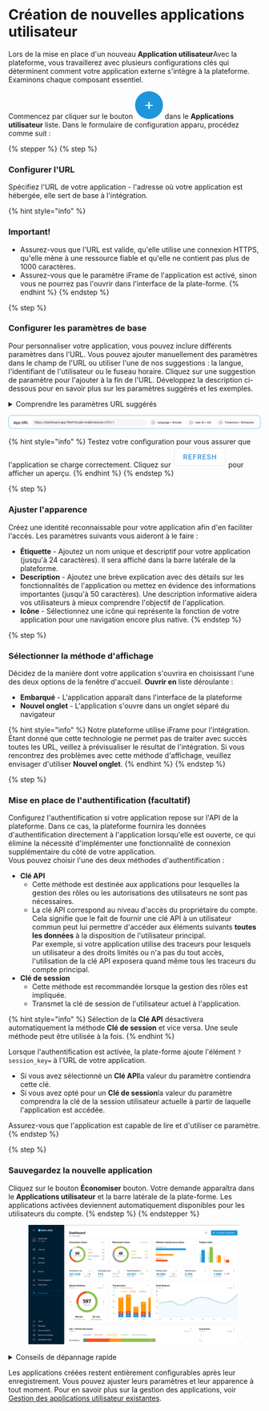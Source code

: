 # Création de nouvelles applications utilisateur

Lors de la mise en place d'un nouveau **Application utilisateur**Avec la plateforme, vous travaillerez avec plusieurs configurations clés qui déterminent comment votre application externe s'intègre à la plateforme. Examinons chaque composant essentiel.

Commencez par cliquer sur le bouton <img src="../../../guide-de-litilizateur/compte/applications-utilisateur/attachments/chrome_py0qhiu5p8.webp" alt="chrome_py0qhiu5p8.webp" data-size="line"> dans le **Applications utilisateur** liste. Dans le formulaire de configuration apparu, procédez comme suit :&#x20;

{% stepper %}
{% step %}
### Configurer l'URL

Spécifiez l'URL de votre application - l'adresse où votre application est hébergée, elle sert de base à l'intégration.

{% hint style="info" %}
### **Important!**

* Assurez-vous que l'URL est valide, qu'elle utilise une connexion HTTPS, qu'elle mène à une ressource fiable et qu'elle ne contient pas plus de 1000 caractères.
* Assurez-vous que le paramètre iFrame de l'application est activé, sinon vous ne pourrez pas l'ouvrir dans l'interface de la plate-forme.
{% endhint %}
{% endstep %}

{% step %}
### Configurer les paramètres de base

Pour personnaliser votre application, vous pouvez inclure différents paramètres dans l'URL. Vous pouvez ajouter manuellement des paramètres dans le champ de l'URL ou utiliser l'une de nos suggestions : la langue, l'identifiant de l'utilisateur ou le fuseau horaire. Cliquez sur une suggestion de paramètre pour l'ajouter à la fin de l'URL. Développez la description ci-dessous pour en savoir plus sur les paramètres suggérés et les exemples.

<details>

<summary>Comprendre les paramètres URL suggérés</summary>

Nous proposons quelques paramètres de base pour la personnalisation

1. `?locale={locale_code}`\
   Paramètre de langue qui correspond automatiquement à la langue de la plate-forme de l'utilisateur.

* Exemple : `https://your-app.com/dashboard?locale=en`

2. `?user_id={user_identifier}`\
   Paramètre du contexte de l'utilisateur qui transmet l'identité de l'utilisateur pour filtrer les informations personnalisées.

* Exemple : `https://your-app.com/dashboard?user_id=12345`

3. `?timezone={timezone}`\
   Paramètre de temps qui correspond automatiquement au fuseau horaire de la plate-forme de l'utilisateur.

* Exemple : `https://your-app.com/dashboard?timezone=UTC+1`

Vous pouvez modifier le nom du paramètre suggéré ou lui attribuer une certaine valeur.

</details>

![](../../../guide-de-litilizateur/compte/applications-utilisateur/attachments/URL_with_Params.png)

{% hint style="info" %}
Testez votre configuration pour vous assurer que l'application se charge correctement. Cliquez sur <img src="../../../guide-de-litilizateur/compte/applications-utilisateur/attachments/image-20241217-083119.png" alt="image-20241217-083119.png" data-size="line"> pour afficher un aperçu.
{% endhint %}
{% endstep %}

{% step %}
### Ajuster l'apparence



Créez une identité reconnaissable pour votre application afin d'en faciliter l'accès. Les paramètres suivants vous aideront à le faire :

* **Étiquette** - Ajoutez un nom unique et descriptif pour votre application (jusqu'à 24 caractères). Il sera affiché dans la barre latérale de la plateforme.
* **Description** - Ajoutez une brève explication avec des détails sur les fonctionnalités de l'application ou mettez en évidence des informations importantes (jusqu'à 50 caractères). Une description informative aidera vos utilisateurs à mieux comprendre l'objectif de l'application.
* **Icône** - Sélectionnez une icône qui représente la fonction de votre application pour une navigation encore plus native.
{% endstep %}

{% step %}
### Sélectionner la méthode d'affichage

Décidez de la manière dont votre application s'ouvrira en choisissant l'une des deux options de la fenêtre d'accueil. **Ouvrir en** liste déroulante :

* **Embarqué** - L'application apparaît dans l'interface de la plateforme
* **Nouvel onglet** - L'application s'ouvre dans un onglet séparé du navigateur

{% hint style="info" %}
Notre plateforme utilise iFrame pour l'intégration. Étant donné que cette technologie ne permet pas de traiter avec succès toutes les URL, veillez à prévisualiser le résultat de l'intégration. Si vous rencontrez des problèmes avec cette méthode d'affichage, veuillez envisager d'utiliser **Nouvel onglet**.
{% endhint %}
{% endstep %}

{% step %}
### Mise en place de l'authentification (facultatif)

Configurez l'authentification si votre application repose sur l'API de la plateforme. Dans ce cas, la plateforme fournira les données d'authentification directement à l'application lorsqu'elle est ouverte, ce qui élimine la nécessité d'implémenter une fonctionnalité de connexion supplémentaire du côté de votre application.\
Vous pouvez choisir l'une des deux méthodes d'authentification :

* **Clé API**
  * Cette méthode est destinée aux applications pour lesquelles la gestion des rôles ou les autorisations des utilisateurs ne sont pas nécessaires.
  * La clé API correspond au niveau d'accès du propriétaire du compte. Cela signifie que le fait de fournir une clé API à un utilisateur commun peut lui permettre d'accéder aux éléments suivants **toutes les données** à la disposition de l'utilisateur principal.\
    Par exemple, si votre application utilise des traceurs pour lesquels un utilisateur a des droits limités ou n'a pas du tout accès, l'utilisation de la clé API exposera quand même tous les traceurs du compte principal.
* **Clé de session**
  * Cette méthode est recommandée lorsque la gestion des rôles est impliquée.
  * Transmet la clé de session de l'utilisateur actuel à l'application.

{% hint style="info" %}
Sélection de la **Clé API** désactivera automatiquement la méthode **Clé de session** et vice versa. Une seule méthode peut être utilisée à la fois.
{% endhint %}

Lorsque l'authentification est activée, la plate-forme ajoute l'élément `?session_key=` à l'URL de votre application.

* Si vous avez sélectionné un **Clé API**la valeur du paramètre contiendra cette clé.
* Si vous avez opté pour un **Clé de session**la valeur du paramètre comprendra la clé de la session utilisateur actuelle à partir de laquelle l'application est accédée.

Assurez-vous que l'application est capable de lire et d'utiliser ce paramètre.
{% endstep %}

{% step %}
### Sauvegardez la nouvelle application

Cliquez sur le bouton **Économiser** bouton. Votre demande apparaîtra dans le **Applications utilisateur** et la barre latérale de la plate-forme. Les applications activées deviennent automatiquement disponibles pour les utilisateurs du compte.
{% endstep %}
{% endstepper %}

<figure><img src="../../../.gitbook/assets/image (1) (1).png" alt=""><figcaption></figcaption></figure>

<details>

<summary>Conseils de dépannage rapide</summary>

Si votre application ne s'affiche pas correctement lorsqu'elle est intégrée, essayez :

* L'ouvrir dans un nouvel onglet
* Vérifier que votre URL est correcte et accessible
* Vérification du formatage correct de tous les paramètres

</details>

Les applications créées restent entièrement configurables après leur enregistrement. Vous pouvez ajuster leurs paramètres et leur apparence à tout moment. Pour en savoir plus sur la gestion des applications, voir [Gestion des applications utilisateur existantes](gestion-des-applications-utilisateur-existantes.md).
